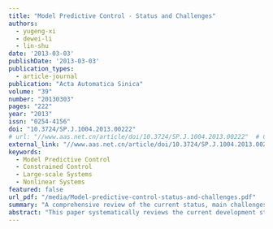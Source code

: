 ```yaml
---
title: "Model Predictive Control - Status and Challenges"
authors:
  - yugeng-xi
  - dewei-li
  - lin-shu
date: '2013-03-03'
publishDate: '2013-03-03'
publication_types:
  - article-journal
publication: "Acta Automatica Sinica"
volume: "39"
number: "20130303"
pages: "222"
year: "2013"
issn: "0254-4156"
doi: "10.3724/SP.J.1004.2013.00222"
# url: "//www.aas.net.cn/article/doi/10.3724/SP.J.1004.2013.00222"  # Commented out to allow internal linking
external_link: "//www.aas.net.cn/article/doi/10.3724/SP.J.1004.2013.00222"
keywords:
  - Model Predictive Control
  - Constrained Control
  - Large-scale Systems
  - Nonlinear Systems
featured: false
url_pdf: "/media/Model-predictive-control-status-and-challenges.pdf"
summary: "A comprehensive review of the current status, main challenges and future development directions of model predictive control."
abstract: "This paper systematically reviews the current development status of Model Predictive Control (MPC), analyzes its application challenges in constrained control, large-scale systems and nonlinear systems, and prospects future research directions."
---
```

